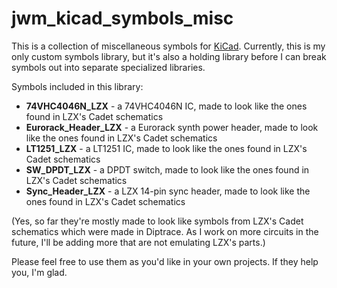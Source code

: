 jwm_kicad_symbols_misc
======================

This is a collection of miscellaneous symbols for [KiCad](https://kicad-pcb.org). Currently, this is my only custom symbols library, but it's also a holding library before I can break symbols out into separate specialized libraries.

Symbols included in this library:

- **74VHC4046N_LZX** - a 74VHC4046N IC, made to look like the ones found in LZX's Cadet schematics
- **Eurorack_Header_LZX** - a Eurorack synth power header, made to look like the ones found in LZX's Cadet schematics
- **LT1251_LZX** - a LT1251 IC, made to look like the ones found in LZX's Cadet schematics
- **SW_DPDT_LZX** - a DPDT switch, made to look like the ones found in LZX's Cadet schematics
- **Sync_Header_LZX** - a LZX 14-pin sync header, made to look like the ones found in LZX's Cadet schematics

(Yes, so far they're mostly made to look like symbols from LZX's Cadet schematics which were made in Diptrace. As I work on more circuits in the future, I'll be adding more that are not emulating LZX's parts.)

Please feel free to use them as you'd like in your own projects. If they help you, I'm glad.

